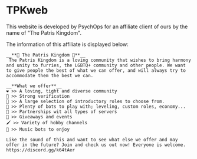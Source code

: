 # TPKweb
This website is developed by PsychOps for an affiliate client of ours by the name of "The Patris Kingdom".

The information of this affiliate is displayed below:

```
__**🌟 The Patris Kingdom 🌟**__
 The Patris Kingdom is a loving community that wishes to bring harmony and unity to furries, the LGBTQ+ community and other people. We want to give people the best of what we can offer, and will always try to accommodate them the best we can.

__**What we offer**__
❤️ >> A loving, tight and diverse community
🔐 >> Strong verification
💼 >> A large selection of introductory roles to choose from.
🤖 >> Plenty of bots to play with; leveling, custom roles, economy...
🤝 >> Partnerships wit all types of servers
🎁 >> Giveaways and events
🖌️ >> Variety of hobby channels
🎵 >> Music bots to enjoy

Like the sound of this and want to see what else we offer and may offer in the future? Join and check us out now! Everyone is welcome.
https://discord.gg/k64tAer
```
